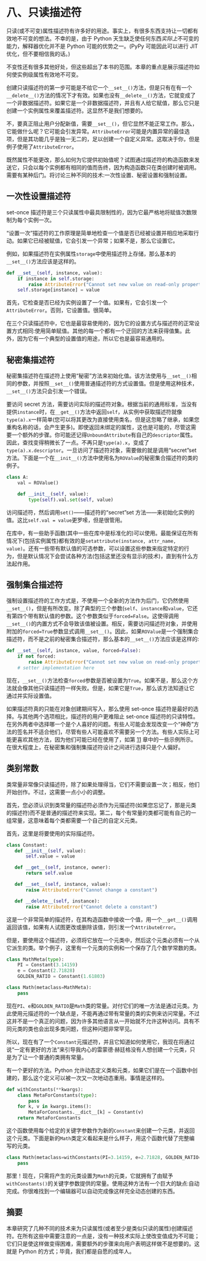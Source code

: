 # 八、只读描述符

只读(或不可变)属性描述符有许多好的用途。事实上，有很多东西支持让一切都有效地不可变的想法。不幸的是，由于 Python 天生缺乏使任何东西*实际上*不可变的能力，解释器优化并不是 Python 可能的优势之一。(PyPy 可能因此可以进行 JIT 优化，但不要相信我的话。)

不变性还有很多其他好处，但这些超出了本书的范围。本章的重点是展示描述符如何使实例级属性有效地不可变。

创建只读描述符的第一步可能是不给它一个`__set__()`方法，但是只有在有一个`__delete__()`方法的情况下才有效。如果也没有`__delete__()`方法，它就变成了一个非数据描述符。如果它是一个非数据描述符，并且有人给它赋值，那么它只是创建一个实例属性来覆盖描述符。这显然不是我们想要的。

不，要真正阻止用户分配新值，需要`__set__()`，但它显然不能正常工作。那么，它能做什么呢？它可能会引发异常。`AttributeError`可能是内置异常的最佳选项，但是其功能几乎是独一无二的，足以创建一个自定义异常。这取决于你，但是例子使用了`AttributeError`。

既然属性不能更改，那么如何为它提供初始值呢？试图通过描述符的构造函数来发送它，只会以每个实例都有相同的值而告终，因为构造函数只在类创建时被调用。需要有某种后门。将讨论三种不同的技术:一次性设置、秘密设置和强制设置。

## 一次性设置描述符

set-once 描述符是三个只读属性中最具限制性的，因为它最严格地将赋值次数限制为每个实例一次。

“设置一次”描述符的工作原理是简单地检查一个值是否已经被设置并相应地采取行动。如果它已经被赋值，它会引发一个异常；如果不是，那么它设置它。

例如，如果描述符在实例属性`storage`中使用描述符上存储，那么基本的`__set__()`方法应该是这样的。

```py
def __set__(self, instance, value):
    if instance in self.storage:
        raise AttributeError("Cannot set new value on read-only property")
    self.storage[instance] = value

```

首先，它检查是否已经为实例设置了一个值。如果有，它会引发一个`AttributeError`。否则，它设置值。很简单。

在三个只读描述符中，它也是最容易使用的，因为它的设置方式与描述符的正常设置方式相同:使用简单赋值。其他的每一个都有一个迂回的方法来获得值集。此外，因为它有一个典型的设置值的用途，所以它也是最容易通用的。

## 秘密集描述符

秘密集描述符在描述符上使用“秘密”方法来初始化值。该方法使用与`__set__()`相同的参数，并按照`__set__()`使用普通描述符的方式设置值。但是使用这种技术，`__set__()`方法只会引发一个错误。

要访问 secret 方法，需要访问实际的描述符对象。根据当前的通用标准，当没有提供`instance`时，在`__get__()`方法中返回`self`，从实例中获取描述符就像`type(a).x`一样简单(您可以将其更改为直接使用类名，但是这忽略了继承，如果您重构名称的话，会产生更多)。即使返回未绑定的属性，这也是可能的，尽管这需要一个额外的步骤。你可能还记得`UnboundAttribute`有自己的`descriptor`属性。因此，查找变得稍微长了一点。不再只是`type(a).x`，变成了`type(a).x.descriptor`。一旦访问了描述符对象，需要做的就是调用“secret”set 方法。下面是一个在`__init__()`方法中使用名为`ROValue`的秘密集合描述符的类的例子。

```py
class A:
    val = ROValue()

    def __init__(self, value):
        type(self).val.set(self, value)

```

访问描述符，然后调用`set()`——描述符的“secret”set 方法——来初始化实例的值。这比`self.val = value`更罗嗦，但是很管用。

在库中，有一些助手函数(其中一些在库中是标准化的)可以使用。最能保证在所有情况下(包括实例属性)都有效的是`setattribute(instance, attr_name, value)`。还有一些带有默认值的可选参数，可以设置这些参数来指定特定的行为，但是默认情况下会尝试各种方法(包括这里还没有显示的技术)，直到有什么方法起作用。

## 强制集合描述符

强制设置描述符的工作方式是，不使用一个全新的方法作为后门，它仍然使用`__set__()`，但是有所改变。除了典型的三个参数(`self`、`instance`和`value`，它还有第四个带有默认值的参数。这个参数类似于`forced=False`。这使得调用`__set__()`的内置方式不会导致该值被设置。相反，需要访问描述符对象，并使用附加的`forced=True`参数显式调用`__set__()`。因此，如果`ROValue`是一个强制集合描述符，而不是之前的秘密集合描述符，那么基本的`__set__()`方法应该是这样的:

```py
def __set__(self, instance, value, forced=False):
    if not forced:
        raise AttributeError("Cannot set new value on read-only property")
    # setter implementation here

```

现在，`__set__()`方法检查`forced`参数是否被设置为`True`。如果不是，那么这个方法就会像其他只读描述符一样失败。但是，如果它是`True`，那么该方法知道让它通过并实际设置值。

如果描述符真的只能在对象创建期间写入，那么使用 set-once 描述符是最好的选择。与其他两个选项相比，描述符的用户更难阻止 set-once 描述符的只读特性。在另外两者中选择哪一个是个人喜好的问题。有些人可能会发现改变一个“神奇”方法的签名并不适合他们，尽管有些人可能喜欢不需要另一个方法。有些人实际上可能更喜欢其他方法，因为他们可能已经在使用了，如第 [11](11.html) 章中的一些示例所示。在很大程度上，在秘密集和强制集描述符设计之间进行选择只是个人偏好。

## 类别常数

类常量非常像只读描述符，除了如果处理得当，它们不需要设置一次；相反，他们开始创作。不过，这需要一点小小的调整。

首先，您必须认识到类常量的描述符必须作为元描述符(如果您忘记了，那是元类的描述符)而不是普通的描述符来实现。第二，每个有常量的类都可能有自己的一组常量，这意味着每个类都需要一个自己的自定义元类。

首先，这里是将要使用的实际描述符。

```py
class Constant:
   def __init__(self, value):
       self.value = value

   def __get__(self, instance, owner):
       return self.value

   def __set__(self, instance, value):
       raise AttributeError("Cannot change a constant")

   def __delete__(self, instance):
       raise AttributeError("Cannot delete a constant")

```

这是一个非常简单的描述符，在其构造函数中接收一个值，用一个`__get__()`调用返回该值，如果有人试图更改或删除该值，则引发一个`AttributeError`。

但是，要使用这个描述符，必须将它放在一个元类中，然后这个元类必须有一个从它派生的类。举个例子，这里有一个元类的实例和一个保存了几个数学常数的类。

```py
class MathMeta(type):
    PI = Constant(3.14159)
    e = Constant(2.71828)
    GOLDEN_RATIO = Constant(1.61803)

class Math(metaclass=MathMeta):
    pass

```

现在`PI`、`e`和`GOLDEN_RATIO`是`Math`类的常量。对付它们的唯一方法是通过元类。为此使用元描述符的一个缺点是，不能再通过带有常量的类的实例来访问常量。不过这并不是一个真正的问题，因为许多其他语言从一开始就不允许这种访问。具有不同元类的类也会出现多类问题，但这种问题非常罕见。

所以，现在有了一个`Constant`元描述符，并且它知道如何使用它，我现在将通过说“一定有更好的方法”来引导我内心的雷蒙德·赫廷格没有人想创建一个元类，只是为了让一个普通的类拥有常量。

有一个更好的方法。Python 允许动态定义类和元类，如果它们是在一个函数中创建的，那么这个定义可以被一次又一次地动态重用。事情是这样的。

```py
def withConstants(**kwargs):
    class MetaForConstants(type):
        pass
    for k, v in kwargs.items():
        MetaForConstants.__dict__[k] = Constant(v)
    return MetaForConstants

```

这个函数使用每个给定的关键字参数作为新的`Constant`来创建一个元类，并返回这个元类。下面是新的`Math`类定义看起来是什么样子，用这个函数代替了完整编写的元类。

```py
class Math(metaclass=withConstants(PI=3.14159, e=2.71828, GOLDEN_RATIO=1.61803)):
    pass

```

那里！现在，只需将产生的元类设置为`Math`的元类，它就拥有了由赋予`withConstants()`的关键字参数提供的常量。使用这种方法有一个巨大的缺点:自动完成。你很难找到一个编辑器可以自动完成像这样完全动态创建的东西。

## 摘要

本章研究了几种不同的技术来为只读属性(或者至少是类似只读的属性)创建描述符。在所有这些中需要注意的一点是，没有一种技术实际上使改变值成为不可能；它们只是使这样做变得困难，需要额外的步骤来向用户表明这样做不是想要的。这就是 Python 的方式；毕竟，我们都是自愿的成年人。